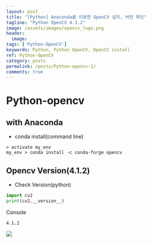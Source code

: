 ```yaml
---
layout: post
title: "[Python] Anaconda를 이용한 OpenCV 설치, 버전 확인"
tagline: "Python OpenCV 4.1.2"
image: /assets/images/opencv_logo.png
header:
  image: 
tags: ['Python-OpenCV']
keywords: Python, Python OpenCV, OpenCV install
ref: Python-OpenCV
category: posts
permalink: /posts/Python-opencv-1/
comments: true
---
```


# Python-opencv
## with Anaconda
- conda install(command line)
```
> activate my_env
my_env > conda install -c conda-forge opencv
```

## Opencv Version(4.1.2)
- Check Version(python)
```python
import cv2
print(cv2.__version__)
```
Console
```
4.1.2
```
<img src="https://npee.github.io/assets/image/python/2019-12-22 144736-cv2version.png">
